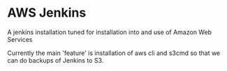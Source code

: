 # AWS Jenkins

A jenkins installation tuned for installation into and use of Amazon
Web Services

Currently the main 'feature' is installation of aws cli and s3cmd so
that we can do backups of Jenkins to S3.

